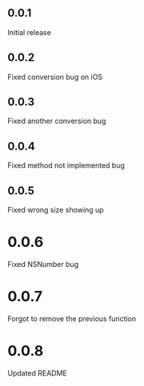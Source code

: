 ## 0.0.1

Initial release

## 0.0.2

Fixed conversion bug on iOS

## 0.0.3

Fixed another conversion bug

## 0.0.4

Fixed method not implemented bug

## 0.0.5

Fixed wrong size showing up

# 0.0.6

Fixed NSNumber bug

# 0.0.7

Forgot to remove the previous function

# 0.0.8

Updated README
